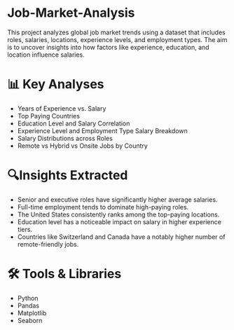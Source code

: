 # Job-Market-Analysis

This project analyzes global job market trends using a dataset that includes roles, salaries, locations, experience levels, and employment types. The aim is to uncover insights into how factors like experience, education, and location influence salaries.

# 📊 Key Analyses

- Years of Experience vs. Salary
- Top Paying Countries
- Education Level and Salary Correlation
- Experience Level and Employment Type Salary Breakdown
- Salary Distributions across Roles
- Remote vs Hybrid vs Onsite Jobs by Country

# 🔍Insights Extracted

- Senior and executive roles have significantly higher average salaries.
- Full-time employment tends to dominate high-paying roles.
- The United States consistently ranks among the top-paying locations.
- Education level has a noticeable impact on salary in higher experience tiers.
- Countries like Switzerland and Canada have a notably higher number of remote-friendly jobs.

  
# 🛠️ Tools & Libraries

- Python
- Pandas
- Matplotlib
- Seaborn
